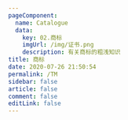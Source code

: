 ```yaml
---
pageComponent: 
  name: Catalogue
  data: 
    key: 02.商标
    imgUrl: /img/证书.png
    description: 有关商标的粗浅知识
title: 商标
date: 2020-07-26 21:50:54
permalink: /TM
sidebar: false
article: false
comment: false
editLink: false
---
```

